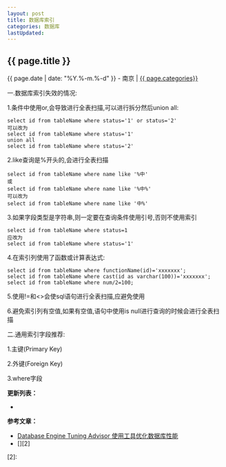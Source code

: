 ```yaml
---
layout: post
title: 数据库索引
categories: 数据库
lastUpdated:
---
```


## {{ page.title }}

{{ page.date | date: "%Y.%-m.%-d" }} - 南京 | <a href="/archive#{{ page.categories }}">{{ page.categories}}</a>

一.数据库索引失效的情况:

1.条件中使用or,会导致进行全表扫描,可以进行拆分然后union all:

```
select id from tableName where status='1' or status='2'
可以改为
select id from tableName where status='1'
union all
select id from tableName where status='2'
```

2.like查询是%开头的,会进行全表扫描

```
select id from tableName where name like '%中'
或
select id from tableName where name like '%中%'
可以改为
select id from tableName where name like '中%'
```

3.如果字段类型是字符串,则一定要在查询条件使用引号,否则不使用索引

```
select id from tableName where status=1
应改为
select id from tableName where status='1'
```

4.在索引列使用了函数或计算表达式: 

```
select id from tableName where functionName(id)='xxxxxxx';
select id from tableName where cast(id as varchar(100))='xxxxxxx';
select id from tableName where num/2=100;
```

5.使用!=和<>会使sql语句进行全表扫描,应避免使用

6.避免索引列有空值,如果有空值,语句中使用is null进行查询的时候会进行全表扫描

二.通用索引字段推荐:

1.主键(Primary Key)

2.外键(Foreign Key)

3.where字段

**更新列表：**

*



**参考文章：**

* [Database Engine Tuning Advisor 使用工具优化数据库性能][1]
* [][2]


[1]: http://blog.csdn.net/HkEndless/article/details/39179443?locationNum=9&fps=1
[2]: 
